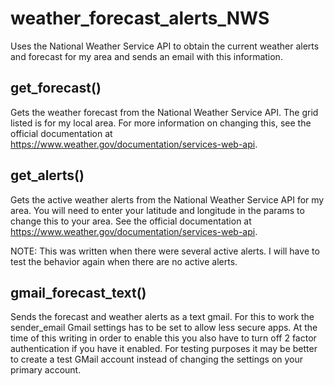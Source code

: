 # weather_forecast_alerts_NWS
Uses the National Weather Service API to obtain the current weather alerts and forecast for my area and sends an email with this information.

## get_forecast()
Gets the weather forecast from the National Weather Service API.  The grid listed is for my local area.  For more information on changing this, see the official documentation at https://www.weather.gov/documentation/services-web-api.

## get_alerts()
Gets the active weather alerts from the National Weather Service API for my area.  You will need to enter your latitude and longitude in the params to change this to your area.  See the official documentation at https://www.weather.gov/documentation/services-web-api.

NOTE: This was written when there were several active alerts.  I will have to test the behavior again when there are no active alerts.

## gmail_forecast_text()
Sends the forecast and weather alerts as a text gmail.  For this to work the sender_email Gmail settings has to be set to allow less secure apps.  At the time of this writing in order to enable this you also have to turn off 2 factor authentication if you have it enabled.  For testing purposes it may be better to create a test GMail account instead of changing the settings on your primary account.
